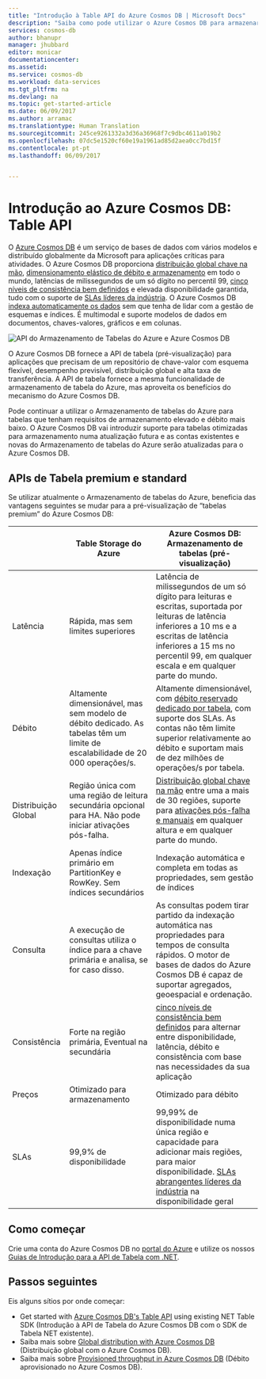 ```yaml
---
title: "Introdução à Table API do Azure Cosmos DB | Microsoft Docs"
description: "Saiba como pode utilizar o Azure Cosmos DB para armazenar e consultar grandes volumes de dados de chaves-valores com baixa latência através da utilização das populares APIs OSS MongoDB."
services: cosmos-db
author: bhanupr
manager: jhubbard
editor: monicar
documentationcenter: 
ms.assetid: 
ms.service: cosmos-db
ms.workload: data-services
ms.tgt_pltfrm: na
ms.devlang: na
ms.topic: get-started-article
ms.date: 06/09/2017
ms.author: arramac
ms.translationtype: Human Translation
ms.sourcegitcommit: 245ce9261332a3d36a36968f7c9dbc4611a019b2
ms.openlocfilehash: 07dc5e1520cf60e19a1961ad85d2aea0cc7bd15f
ms.contentlocale: pt-pt
ms.lasthandoff: 06/09/2017


---
```

<a id="introduction-to-azure-cosmos-db-table-api" class="xliff"></a>

# Introdução ao Azure Cosmos DB: Table API

O [Azure Cosmos DB](introduction.md) é um serviço de bases de dados com vários modelos e distribuído globalmente da Microsoft para aplicações críticas para atividades. O Azure Cosmos DB proporciona [distribuição global chave na mão](distribute-data-globally.md), [dimensionamento elástico de débito e armazenamento](partition-data.md) em todo o mundo, latências de milissegundos de um só dígito no percentil 99, [cinco níveis de consistência bem definidos](consistency-levels.md) e elevada disponibilidade garantida, tudo com o suporte de [SLAs líderes da indústria](https://azure.microsoft.com/support/legal/sla/cosmos-db/). O Azure Cosmos DB [indexa automaticamente os dados](http://www.vldb.org/pvldb/vol8/p1668-shukla.pdf) sem que tenha de lidar com a gestão de esquemas e índices. É multimodal e suporte modelos de dados em documentos, chaves-valores, gráficos e em colunas. 

![API do Armazenamento de Tabelas do Azure e Azure Cosmos DB](./media/table-introduction/premium-tables.png) 

O Azure Cosmos DB fornece a API de tabela (pré-visualização) para aplicações que precisam de um repositório de chave-valor com esquema flexível, desempenho previsível, distribuição global e alta taxa de transferência. A API de tabela fornece a mesma funcionalidade de armazenamento de tabela do Azure, mas aproveita os benefícios do mecanismo do Azure Cosmos DB. 

Pode continuar a utilizar o Armazenamento de tabelas do Azure para tabelas que tenham requisitos de armazenamento elevado e débito mais baixo. O Azure Cosmos DB vai introduzir suporte para tabelas otimizadas para armazenamento numa atualização futura e as contas existentes e novas do Armazenamento de tabelas do Azure serão atualizadas para o Azure Cosmos DB.

<a id="premium-and-standard-table-apis" class="xliff"></a>

## APIs de Tabela premium e standard
Se utilizar atualmente o Armazenamento de tabelas do Azure, beneficia das vantagens seguintes se mudar para a pré-visualização de “tabelas premium” do Azure Cosmos DB:

|  | Table Storage do Azure | Azure Cosmos DB: Armazenamento de tabelas (pré-visualização) |
| --- | --- | --- |
| Latência | Rápida, mas sem limites superiores | Latência de milissegundos de um só dígito para leituras e escritas, suportada por leituras de latência inferiores a 10 ms e a escritas de latência inferiores a 15 ms no percentil 99, em qualquer escala e em qualquer parte do mundo. |
| Débito | Altamente dimensionável, mas sem modelo de débito dedicado. As tabelas têm um limite de escalabilidade de 20 000 operações/s. | Altamente dimensionável, com [débito reservado dedicado por tabela](request-units.md), com suporte dos SLAs. As contas não têm limite superior relativamente ao débito e suportam mais de dez milhões de operações/s por tabela. |
| Distribuição Global | Região única com uma região de leitura secundária opcional para HA. Não pode iniciar ativações pós-falha. | [Distribuição global chave na mão](distribute-data-globally.md) entre uma a mais de 30 regiões, suporte para [ativações pós-falha e manuais](regional-failover.md) em qualquer altura e em qualquer parte do mundo. |
| Indexação | Apenas índice primário em PartitionKey e RowKey. Sem índices secundários | Indexação automática e completa em todas as propriedades, sem gestão de índices |
| Consulta | A execução de consultas utiliza o índice para a chave primária e analisa, se for caso disso. | As consultas podem tirar partido da indexação automática nas propriedades para tempos de consulta rápidos. O motor de bases de dados do Azure Cosmos DB é capaz de suportar agregados, geoespacial e ordenação. |
| Consistência | Forte na região primária, Eventual na secundária | [cinco níveis de consistência bem definidos](consistency-levels.md) para alternar entre disponibilidade, latência, débito e consistência com base nas necessidades da sua aplicação |
| Preços | Otimizado para armazenamento  | Otimizado para débito |
| SLAs | 99,9% de disponibilidade | 99,99% de disponibilidade numa única região e capacidade para adicionar mais regiões, para maior disponibilidade. [SLAs abrangentes líderes da indústria](https://azure.microsoft.com/support/legal/sla/cosmos-db/) na disponibilidade geral |

<a id="how-to-get-started" class="xliff"></a>

## Como começar

Crie uma conta do Azure Cosmos DB no [portal do Azure](https://portal.azure.com) e utilize os nossos [Guias de Introdução para a API de Tabela com .NET](create-table-dotnet.md). 

<a id="next-steps" class="xliff"></a>

## Passos seguintes

Eis alguns sítios por onde começar:
* Get started with [Azure Cosmos DB's Table API](create-table-dotnet.md) using existing NET Table SDK (Introdução à API de Tabela do Azure Cosmos DB com o SDK de Tabela NET existente).
* Saiba mais sobre [Global distribution with Azure Cosmos DB](distribute-data-globally.md) (Distribuição global com o Azure Cosmos DB).
* Saiba mais sobre [Provisioned throughput in Azure Cosmos DB](request-units.md) (Débito aprovisionado no Azure Cosmos DB).

